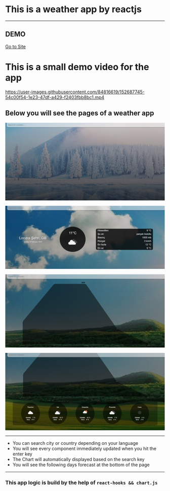 # This is a weather app by reactjs
---

## DEMO

[Go to Site](https://weatherapp111.netlify.app/ "Weather App")

# This is a small demo video for the app

https://user-images.githubusercontent.com/84816619/152687745-54c00f54-1e23-47df-a429-f2403fbb8bc1.mp4

## Below you will see the pages of a weather app

![alt text](https://github.com/barisdevjs/weather-app/blob/main/src/pics/screenshot1.jpg)

![alt text](https://github.com/barisdevjs/weather-app/blob/main/src/pics/screenshot2.jpg)

![alt text](https://github.com/barisdevjs/weather-app/blob/main/src/pics/screenshot3.jpg)

![alt text](https://github.com/barisdevjs/weather-app/blob/main/src/pics/screenshot4.jpg)

---

- You can search city or country depending on your language
- You will see every component immediately updated when you hit the enter key
- The Chart will automatically displayed based on the search key
- You will see the following days forecast at the bottom of the page
---

### This app logic is build by the help of `react-hooks && chart.js`
 
